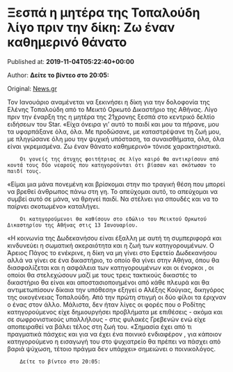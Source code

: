 
# Ξεσπά η μητέρα της Τοπαλούδη λίγο πριν την δίκη: Ζω έναν καθημερινό θάνατο

Published at: **2019-11-04T05:22:40+00:00**

Author: **Δείτε το βίντεο στο 20:05:**

Original: [News.gr](https://www.news.gr/ellada/article/2017826/xespa-i-mitera-tis-topaloudi-ligo-prin-tin-diki-zo-enan-kathimerino-thanato.html)

Τον Ιανουάριο αναμένεται να ξεκινήσει η δίκη για την δολοφονία της Ελένης Τοπαλούδη από το Μεικτό Ορκωτό Δικαστήριο της Αθήνας.
Λίγο πριν την έναρξη της η μητέρα της 21χρονης ξεσπά στο κεντρικό δελτίο ειδήσεων του Star.
«Είχα όνειρα γι’ αυτό το παιδί και μου τα πήρανε, μου τα υφαρπάξανε όλα, όλα. Με προδώσανε, με καταστρέψανε τη ζωή μου, με πληγώσανε όλη μου την ψυχική υπόσταση, τα συναισθήματα, όλα, όλα είναι γκρεμισμένα. Ζω έναν θάνατο καθημερινό» τόνισε χαρακτηριστικά.

        Οι γονείς της άτυχης φοιτήτριας σε λίγο καιρό θα αντικρίσουν από κοντά τους δύο νεαρούς που κατηγορούνται ότι βίασαν και σκότωσαν το παιδί τους.
      
«Είμαι μια μάνα πονεμένη και βρίσκομαι στην πιο τραγική θέση που μπορεί να βρεθεί άνθρωπος πάνω στη γη. Το απεύχομαι αυτό, το απεύχομαι να συμβεί αυτό σε μάνα, να θρηνεί παιδί. Να στέλνει για σπουδές και να το παίρνει σκοτωμένο» καταλήγει.

        Οι κατηγορούμενοι θα καθίσουν στο εδώλιο του Μεικτού Ορκωτού Δικαστηρίου της Αθήνας στις 13 Ιανουαρίου.
      
«Η κοινωνία της Δωδεκανήσου είναι έξαλλη με αυτή τη συμπεριφορά και κινδυνεύει η σωματική ακεραιότητα και η ζωή των κατηγορουμένων. Ο Άρειος Πάγος το ενέκρινε, η δίκη να μη γίνει στο Εφετείο Δωδεκανήσου αλλά να γίνει σε ένα δικαστήριο, το οποίο θα γίνει στην Αθήνα, όπου θα διασφαλίζεται και η ασφάλεια των κατηγορουμένων και οι ένορκοι , οι οποίοι θα στελεχώσουν μαζί με τους τρεις τακτικούς δικαστές το δικαστήριο θα είναι και αποστασιοποιημένοι από κάθε πλευρά και θα αντιμετωπίσουν δίκαια την υπόθεση» εξηγεί ο Αλέξης Κούγιας, δικηγόρος της οικογένειας Τοπαλούδη.
Από την πρώτη στιγμή οι δύο φίλοι τα έριχναν ο ένας στον άλλο. Μάλιστα, δεν ήταν λίγες οι φορές που ο Ροδίτης κατηγορούμενος είχε δημιουργήσει προβλήματα με επιθέσεις - ακόμα και σε σωφρονιστικούς υπαλλήλους - στις φυλακές Γρεβενών ενώ είχε αποπειραθεί να βάλει τέλος στη ζωή του.
«Σημασία έχει από τι πραγματικά πάσχεις και για να έχει ένα ποινικό ενδιαφέρον , για κάποιον κατηγορούμενο η εισαγωγή του στο ψυχιατρείο θα πρέπει να πάσχει από βαριά ψύχωση, τέτοιο πράγμα δεν υπάρχει» σημειώνει ο ποινικολόγος.

        Δείτε το βίντεο στο 20:05:
      
